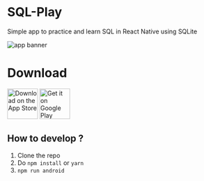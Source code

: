 # SQL-Play
Simple app to practice and learn SQL in React Native using SQLite

![app banner](https://images-ext-1.discordapp.net/external/gOHjs-tzPnexy5Jb6i3LW6HaS2TMFDKTaCKfZkegwjk/https/lh3.googleusercontent.com/AiTtPMBZGW1Xaunamgerhi89sbvkKu3N93HcQnCwBTAJU_ndr01QTLwIwdg0bl3u1Q?width=400&height=195)

# Download
<a href="https://apps.apple.com/us/app/sql-play/id1546888933?itsct=apps_box&amp;itscg=30200"><img height=70px src="http://sqlplay.net/images/app-store-badge.svg" alt="Download on the App Store"></a>
<a href="https://play.google.com/store/apps/details?id=com.sql_playground&amp;hl=en_US&amp;gl=US&amp;pcampaignid=pcampaignidMKT-Other-global-all-co-prtnr-py-PartBadge-Mar2515-1"><img height=70px alt="Get it on Google Play" src="http://sqlplay.net/images/google-play-badge.png"></a>


## How to develop ?
1. Clone the repo
2. Do `npm install` or `yarn`
3. `npm run android`
